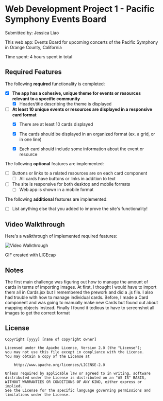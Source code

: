 # Web Development Project 1 - Pacific Symphony Events Board

Submitted by: Jessica Liao

This web app: Events Board for upcoming concerts of the Pacific Symphony in Orange County, California

Time spent: 4 hours spent in total

## Required Features

The following **required** functionality is completed:

- [X] **The app has a cohesive, unique theme for events or resources relevant to a specific community**
  - [X] Header/title describing the theme is displayed
- [ ] **At least 10 unique events or resources are displayed in a responsive card format**
  - [X] There are at least 10 cards displayed 
  - [X] The cards should be displayed in an organized format (ex. a grid, or in one line)
  - [X] Each card should include some information about the event or resource


The following **optional** features are implemented:

- [ ] Buttons or links to a related resources are on each card component
  - [ ] All cards have buttons or links in addition to text
- [ ] The site is responsive for both desktop and mobile formats
  - [ ] Web app is shown in a mobile format

The following **additional** features are implemented:

* [ ] List anything else that you added to improve the site's functionality!

## Video Walkthrough

Here's a walkthrough of implemented required features:

<img src='./assets/w.gif' title='Video Walkthrough' width='' alt='Video Walkthrough' />


GIF created with LICEcap


## Notes

The first main challenge was figuring out how to manage the amount of cards in terms of importing images. At first, I thought I would have to import them all in Cards.jsx but I remembered the prework and did a .js file. I also had trouble with how to manage individual cards. Before, I made a Card component and was going to manually make new Cards but found out about mapping objects instead. Finally I found it tedious to have to screenshot all images to get the correct format

## License

    Copyright [yyyy] [name of copyright owner]

    Licensed under the Apache License, Version 2.0 (the "License");
    you may not use this file except in compliance with the License.
    You may obtain a copy of the License at

        http://www.apache.org/licenses/LICENSE-2.0

    Unless required by applicable law or agreed to in writing, software
    distributed under the License is distributed on an "AS IS" BASIS,
    WITHOUT WARRANTIES OR CONDITIONS OF ANY KIND, either express or implied.
    See the License for the specific language governing permissions and
    limitations under the License.